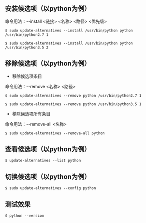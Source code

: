 
## 安装候选项（以python为例）

命令用法：--install <链接> <名称> <路径> <优先级>

    $ sudo update-alternatives --install /usr/bin/python python /usr/bin/python2.7 1

    $ sudo update-alternatives --install /usr/bin/python python /usr/bin/python3.5 2

## 移除候选项（以python为例）

* 移除候选项条目

命令用法：--remove <名称> <路径>

    $ sudo update-alternatives --remove python /usr/bin/python2.7 1

    $ sudo update-alternatives --remove python /usr/bin/python3.5 1

* 移除候选项所有条目

命令用法：--remove-all <名称>

    $ sudo update-alternatives --remove-all python

## 查看候选项（以python为例）

    $ update-alternatives --list python

## 切换候选项（以python为例）

    $ sudo update-alternatives --config python

## 测试效果

    $ python --version
